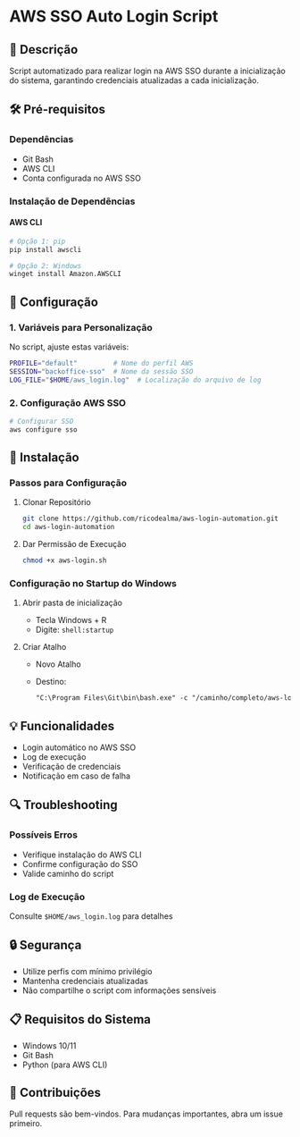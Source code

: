 # AWS SSO Auto Login Script

## 📝 Descrição

Script automatizado para realizar login na AWS SSO durante a inicialização do sistema, garantindo credenciais atualizadas a cada inicialização.

## 🛠 Pré-requisitos

### Dependências

- Git Bash
- AWS CLI
- Conta configurada no AWS SSO

### Instalação de Dependências

#### AWS CLI

```bash
# Opção 1: pip
pip install awscli

# Opção 2: Windows
winget install Amazon.AWSCLI
```

## 🔧 Configuração

### 1. Variáveis para Personalização

No script, ajuste estas variáveis:

```bash
PROFILE="default"         # Nome do perfil AWS
SESSION="backoffice-sso"  # Nome da sessão SSO
LOG_FILE="$HOME/aws_login.log"  # Localização do arquivo de log
```

### 2. Configuração AWS SSO

```bash
# Configurar SSO
aws configure sso
```

## 🚀 Instalação

### Passos para Configuração

1. Clonar Repositório

    ```bash
    git clone https://github.com/ricodealma/aws-login-automation.git
    cd aws-login-automation
    ```

2. Dar Permissão de Execução

    ```bash
    chmod +x aws-login.sh
    ```

### Configuração no Startup do Windows

1. Abrir pasta de inicialização

    - Tecla Windows + R
    - Digite: `shell:startup`

2. Criar Atalho

    - Novo Atalho
    - Destino:

      ```txt
      "C:\Program Files\Git\bin\bash.exe" -c "/caminho/completo/aws-login.sh"
      ```

## 💡 Funcionalidades

- Login automático no AWS SSO
- Log de execução
- Verificação de credenciais
- Notificação em caso de falha

## 🔍 Troubleshooting

### Possíveis Erros

- Verifique instalação do AWS CLI
- Confirme configuração do SSO
- Valide caminho do script

### Log de Execução

Consulte `$HOME/aws_login.log` para detalhes

## 🔒 Segurança

- Utilize perfis com mínimo privilégio
- Mantenha credenciais atualizadas
- Não compartilhe o script com informações sensíveis

## 📋 Requisitos do Sistema

- Windows 10/11
- Git Bash
- Python (para AWS CLI)

## 🤝 Contribuições

Pull requests são bem-vindos. Para mudanças importantes, abra um issue primeiro.
